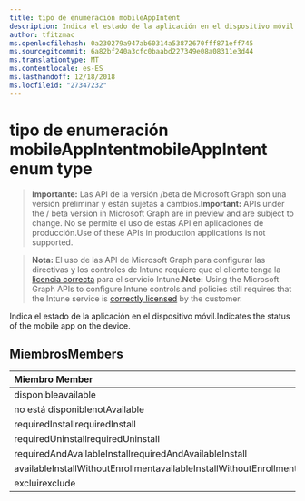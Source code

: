 ```yaml
---
title: tipo de enumeración mobileAppIntent
description: Indica el estado de la aplicación en el dispositivo móvil.
author: tfitzmac
ms.openlocfilehash: 0a230279a947ab60314a53872670fff871eff745
ms.sourcegitcommit: 6a82bf240a3cfc0baabd227349e08a08311e3d44
ms.translationtype: MT
ms.contentlocale: es-ES
ms.lasthandoff: 12/18/2018
ms.locfileid: "27347232"
---
```

# <a name="mobileappintent-enum-type"></a><span data-ttu-id="a2f45-103">tipo de enumeración mobileAppIntent</span><span class="sxs-lookup"><span data-stu-id="a2f45-103">mobileAppIntent enum type</span></span>

> <span data-ttu-id="a2f45-104">**Importante:** Las API de la versión /beta de Microsoft Graph son una versión preliminar y están sujetas a cambios.</span><span class="sxs-lookup"><span data-stu-id="a2f45-104">**Important:** APIs under the / beta version in Microsoft Graph are in preview and are subject to change.</span></span> <span data-ttu-id="a2f45-105">No se permite el uso de estas API en aplicaciones de producción.</span><span class="sxs-lookup"><span data-stu-id="a2f45-105">Use of these APIs in production applications is not supported.</span></span>

> <span data-ttu-id="a2f45-106">**Nota:** El uso de las API de Microsoft Graph para configurar las directivas y los controles de Intune requiere que el cliente tenga la [licencia correcta](https://go.microsoft.com/fwlink/?linkid=839381) para el servicio Intune.</span><span class="sxs-lookup"><span data-stu-id="a2f45-106">**Note:** Using the Microsoft Graph APIs to configure Intune controls and policies still requires that the Intune service is [correctly licensed](https://go.microsoft.com/fwlink/?linkid=839381) by the customer.</span></span>

<span data-ttu-id="a2f45-107">Indica el estado de la aplicación en el dispositivo móvil.</span><span class="sxs-lookup"><span data-stu-id="a2f45-107">Indicates the status of the mobile app on the device.</span></span>
## <a name="members"></a><span data-ttu-id="a2f45-108">Miembros</span><span class="sxs-lookup"><span data-stu-id="a2f45-108">Members</span></span>
|<span data-ttu-id="a2f45-109">Miembro	</span><span class="sxs-lookup"><span data-stu-id="a2f45-109">Member</span></span>|<span data-ttu-id="a2f45-110">Valor</span><span class="sxs-lookup"><span data-stu-id="a2f45-110">Value</span></span>|<span data-ttu-id="a2f45-111">Descripción</span><span class="sxs-lookup"><span data-stu-id="a2f45-111">Description</span></span>|
|:---|:---|:---|
|<span data-ttu-id="a2f45-112">disponible</span><span class="sxs-lookup"><span data-stu-id="a2f45-112">available</span></span>|<span data-ttu-id="a2f45-113">0</span><span class="sxs-lookup"><span data-stu-id="a2f45-113">0</span></span>|<span data-ttu-id="a2f45-114">Disponible</span><span class="sxs-lookup"><span data-stu-id="a2f45-114">Available</span></span>|
|<span data-ttu-id="a2f45-115">no está disponible</span><span class="sxs-lookup"><span data-stu-id="a2f45-115">notAvailable</span></span>|<span data-ttu-id="a2f45-116">1</span><span class="sxs-lookup"><span data-stu-id="a2f45-116">1</span></span>|<span data-ttu-id="a2f45-117">No está disponible</span><span class="sxs-lookup"><span data-stu-id="a2f45-117">Not Available</span></span>|
|<span data-ttu-id="a2f45-118">requiredInstall</span><span class="sxs-lookup"><span data-stu-id="a2f45-118">requiredInstall</span></span>|<span data-ttu-id="a2f45-119">2</span><span class="sxs-lookup"><span data-stu-id="a2f45-119">2</span></span>|<span data-ttu-id="a2f45-120">Instalación necesarios</span><span class="sxs-lookup"><span data-stu-id="a2f45-120">Required Install</span></span>|
|<span data-ttu-id="a2f45-121">requiredUninstall</span><span class="sxs-lookup"><span data-stu-id="a2f45-121">requiredUninstall</span></span>|<span data-ttu-id="a2f45-122">3</span><span class="sxs-lookup"><span data-stu-id="a2f45-122">3</span></span>|<span data-ttu-id="a2f45-123">Desinstalar necesarios</span><span class="sxs-lookup"><span data-stu-id="a2f45-123">Required Uninstall</span></span>|
|<span data-ttu-id="a2f45-124">requiredAndAvailableInstall</span><span class="sxs-lookup"><span data-stu-id="a2f45-124">requiredAndAvailableInstall</span></span>|<span data-ttu-id="a2f45-125">4</span><span class="sxs-lookup"><span data-stu-id="a2f45-125">4</span></span>|<span data-ttu-id="a2f45-126">RequiredAndAvailableInstall</span><span class="sxs-lookup"><span data-stu-id="a2f45-126">RequiredAndAvailableInstall</span></span>|
|<span data-ttu-id="a2f45-127">availableInstallWithoutEnrollment</span><span class="sxs-lookup"><span data-stu-id="a2f45-127">availableInstallWithoutEnrollment</span></span>|<span data-ttu-id="a2f45-128">5</span><span class="sxs-lookup"><span data-stu-id="a2f45-128">5</span></span>|<span data-ttu-id="a2f45-129">AvailableInstallWithoutEnrollment</span><span class="sxs-lookup"><span data-stu-id="a2f45-129">AvailableInstallWithoutEnrollment</span></span>|
|<span data-ttu-id="a2f45-130">excluir</span><span class="sxs-lookup"><span data-stu-id="a2f45-130">exclude</span></span>|<span data-ttu-id="a2f45-131">6</span><span class="sxs-lookup"><span data-stu-id="a2f45-131">6</span></span>|<span data-ttu-id="a2f45-132">Excluir</span><span class="sxs-lookup"><span data-stu-id="a2f45-132">Exclude</span></span>|





